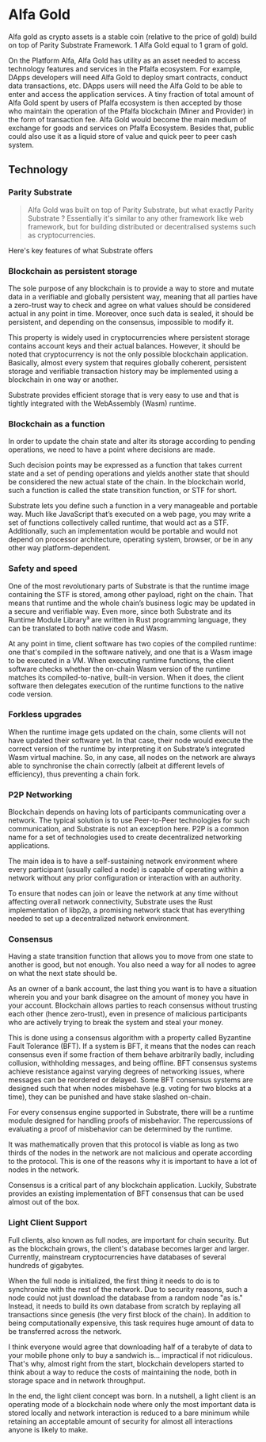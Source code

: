 # Alfa Gold

Alfa gold as crypto assets is a stable coin (relative to the price of gold) build on top of Parity Substrate Framework. 1 Alfa Gold equal to 1 gram of gold.

On the Platform Alfa, Alfa Gold has utility as an asset needed to access technology features and services in the Pfalfa ecosystem. For example, DApps developers will need Alfa Gold to deploy smart contracts, conduct data transactions, etc. DApps users will need the Alfa Gold to be able to enter and access the application services. A tiny fraction of total amount of Alfa Gold spent by users of Pfalfa ecosystem is then accepted by those who maintain the operation of the Pfalfa blockchain (Miner and Provider) in the form of transaction fee. Alfa Gold would become the main medium of exchange for goods and services on Pfalfa Ecosystem. Besides that, public could also use it as a liquid store of value and quick peer to peer cash system.

## Technology

### Parity Substrate

> Alfa Gold was built on top of Parity Substrate, but what exactly Parity Substrate ? Essentially it's similar to any other framework like web framework, but for building distributed or decentralised systems such as cryptocurrencies. 

Here's key features of what Substrate offers

### Blockchain as persistent storage

The sole purpose of any blockchain is to provide a way to store and mutate data in a verifiable and globally persistent way, meaning that all parties have a zero-trust way to check and agree on what values should be considered actual in any point in time. Moreover, once such data is sealed, it should be persistent, and depending on the consensus, impossible to modify it.

This property is widely used in cryptocurrencies where persistent storage contains account keys and their actual balances. However, it should be noted that cryptocurrency is not the only possible blockchain application. Basically, almost every system that requires globally coherent, persistent storage and verifiable transaction history may be implemented using a blockchain in one way or another.

Substrate provides efficient storage that is very easy to use and that is tightly integrated with the WebAssembly (Wasm) runtime.

### Blockchain as a function

In order to update the chain state and alter its storage according to pending operations, we need to have a point where decisions are made.

Such decision points may be expressed as a function that takes current state and a set of pending operations and yields another state that should be considered the new actual state of the chain. In the blockchain world, such a function is called the state transition function, or STF for short.

Substrate lets you define such a function in a very manageable and portable way. Much like JavaScript that’s executed on a web page, you may write a set of functions collectively called runtime, that would act as a STF. Additionally, such an implementation would be portable and would not depend on processor architecture, operating system, browser, or be in any other way platform-dependent.

### Safety and speed

One of the most revolutionary parts of Substrate is that the runtime image containing the STF is stored, among other payload, right on the chain. That means that runtime and the whole chain’s business logic may be updated in a secure and verifiable way. Even more, since both Substrate and its Runtime Module Library³ are written in Rust programming language, they can be translated to both native code and Wasm.

At any point in time, client software has two copies of the compiled runtime: one that's compiled in the software natively, and one that is a Wasm image to be executed in a VM. When executing runtime functions, the client software checks whether the on-chain Wasm version of the runtime matches its compiled-to-native, built-in version. When it does, the client software then delegates execution of the runtime functions to the native code version.

### Forkless upgrades

When the runtime image gets updated on the chain, some clients will not have updated their software yet. In that case, their node would execute the correct version of the runtime by interpreting it on Substrate’s integrated Wasm virtual machine. So, in any case, all nodes on the network are always able to synchronise the chain correctly (albeit at different levels of efficiency), thus preventing a chain fork.

### P2P Networking

Blockchain depends on having lots of participants communicating over a network. The typical solution is to use Peer-to-Peer technologies for such communication, and Substrate is not an exception here. P2P is a common name for a set of technologies used to create decentralized networking applications.

The main idea is to have a self-sustaining network environment where every participant (usually called a node) is capable of operating within a network without any prior configuration or interaction with an authority.

To ensure that nodes can join or leave the network at any time without affecting overall network connectivity, Substrate uses the Rust implementation of libp2p, a promising network stack that has everything needed to set up a decentralized network environment.

### Consensus

Having a state transition function that allows you to move from one state to another is good, but not enough. You also need a way for all nodes to agree on what the next state should be.

As an owner of a bank account, the last thing you want is to have a situation wherein you and your bank disagree on the amount of money you have in your account. Blockchain allows parties to reach consensus without trusting each other (hence zero-trust), even in presence of malicious participants who are actively trying to break the system and steal your money.

This is done using a consensus algorithm with a property called Byzantine Fault Tolerance (BFT). If a system is BFT, it means that the nodes can reach consensus even if some fraction of them behave arbitrarily badly, including collusion, withholding messages, and being offline. BFT consensus systems achieve resistance against varying degrees of networking issues, where messages can be reordered or delayed. Some BFT consensus systems are designed such that when nodes misbehave (e.g. voting for two blocks at a time), they can be punished and have stake slashed on-chain.

For every consensus engine supported in Substrate, there will be a runtime module designed for handling proofs of misbehavior. The repercussions of evaluating a proof of misbehavior can be determined by the runtime.

It was mathematically proven that this protocol is viable as long as two thirds of the nodes in the network are not malicious and operate according to the protocol. This is one of the reasons why it is important to have a lot of nodes in the network.

Consensus is a critical part of any blockchain application. Luckily, Substrate provides an existing implementation of BFT consensus that can be used almost out of the box.

### Light Client Support

Full clients, also known as full nodes, are important for chain security. But as the blockchain grows, the client's database becomes larger and larger. Currently, mainstream cryptocurrencies have databases of several hundreds of gigabytes.

When the full node is initialized, the first thing it needs to do is to synchronize with the rest of the network. Due to security reasons, such a node could not just download the database from a random node "as is." Instead, it needs to build its own database from scratch by replaying all transactions since genesis (the very first block of the chain). In addition to being computationally expensive, this task requires huge amount of data to be transferred across the network.

I think everyone would agree that downloading half of a terabyte of data to your mobile phone only to buy a sandwich is… impractical if not ridiculous. That's why, almost right from the start, blockchain developers started to think about a way to reduce the costs of maintaining the node, both in storage space and in network throughput.

In the end, the light client concept was born. In a nutshell, a light client is an operating mode of a blockchain node where only the most important data is stored locally and network interaction is reduced to a bare minimum while retaining an acceptable amount of security for almost all interactions anyone is likely to make.
